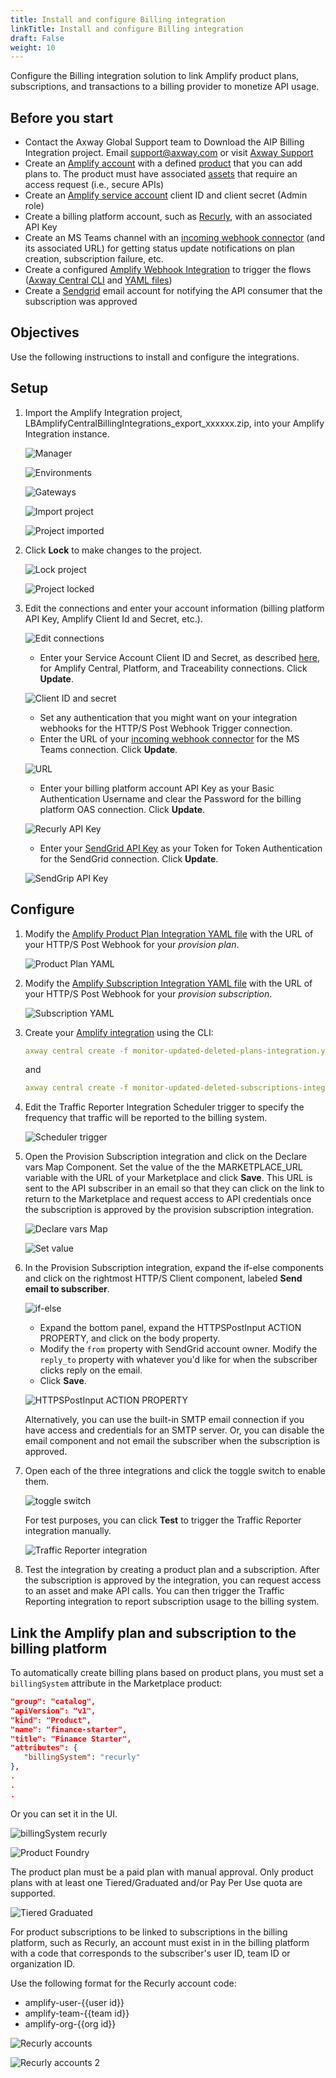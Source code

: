 ```yaml
---
title: Install and configure Billing integration
linkTitle: Install and configure Billing integration
draft: False
weight: 10
---
```

Configure the Billing integration solution to link Amplify product plans, subscriptions, and transactions to a billing provider to monetize API usage.  

## Before you start

* Contact the Axway Global Support team to Download the AIP Billing Integration project. Email support@axway.com or visit [Axway Support](https://support.axway.com/)
* Create an [Amplify account](https://docs.axway.com/bundle/platform-management/page/docs/getting_started_with_amplify_platform_management/sign_up/index.html) with a defined [product](/docs/manage_product_foundry) that you can add plans to. The product must have associated [assets](/docs/manage_unified_catalog/discover-and-consume-catalog-assets) that require an access request (i.e., secure APIs)
* Create an [Amplify service account](https://docs.axway.com/bundle/platform-management/page/docs/management_guide/organizations/managing_organizations/managing_service_accounts/index.html) client ID and client secret (Admin role)
* Create a billing platform account, such as [Recurly](https://recurly.com/), with an associated API Key
* Create an MS Teams channel with an [incoming webhook connector](https://learn.microsoft.com/en-us/microsoftteams/platform/webhooks-and-connectors/how-to/add-incoming-webhook) (and its associated URL) for getting status update notifications on plan creation, subscription failure, etc.
* Create a configured [Amplify Webhook Integration](/docs/integrate_with_central/webhook) to trigger the flows ([Axway Central CLI](/docs/integrate_with_central/cli_central) and [YAML files](https://gist.github.com/lbrenman/ba8733b78141e0ebf6de88404af12625))
* Create a [Sendgrid](https://sendgrid.com/) email account for notifying the API consumer that the subscription was approved

## Objectives

Use the following instructions to install and configure the integrations.

## Setup

1. Import the Amplify Integration project, LBAmplifyCentralBillingIntegrations_export_xxxxxx.zip, into your Amplify Integration instance.

    ![Manager](/Images/marketplace/billing_integration/config1.png)

    ![Environments](/Images/marketplace/billing_integration/config2.png)

    ![Gateways](/Images/marketplace/billing_integration/config3.png)

    ![Import project](/Images/marketplace/billing_integration/config4.png)

    ![Project imported](/Images/marketplace/billing_integration/config5.png)

2. Click **Lock** to make changes to the project.

    ![Lock project](/Images/marketplace/billing_integration/config6.png)

    ![Project locked](/Images/marketplace/billing_integration/config7.png)

3. Edit the connections and enter your account information (billing platform API Key, Amplify Client Id and Secret, etc.).

    ![Edit connections](/Images/marketplace/billing_integration/config8.png)

    * Enter your Service Account Client ID and Secret, as described [here](https://blog.axway.com/product-insights/amplify-platform/application-integration/axway-amplify-platform-api-calls), for Amplify Central, Platform, and Traceability connections. Click **Update**.

    ![Client ID and secret](/Images/marketplace/billing_integration/config9.png)

    * Set any authentication that you might want on your integration webhooks for the HTTP/S Post Webhook Trigger connection.
    * Enter the URL of your [incoming webhook connector](https://learn.microsoft.com/en-us/microsoftteams/platform/webhooks-and-connectors/how-to/add-incoming-webhook) for the MS Teams connection. Click **Update**.

    ![URL](/Images/marketplace/billing_integration/config10.png)

    * Enter your billing platform account API Key as your Basic Authentication Username and clear the Password for the billing platform OAS connection. Click **Update**. <br />

    ![Recurly API Key](/Images/marketplace/billing_integration/config11.png)

    * Enter your [SendGrid API Key](https://docs.sendgrid.com/ui/account-and-settings/api-keys) as your Token for Token Authentication for the SendGrid connection. Click **Update**.

    ![SendGrip API Key](/Images/marketplace/billing_integration/config12.png)

## Configure

1. Modify the [Amplify Product Plan Integration YAML file](https://gist.github.com/lbrenman/ba8733b78141e0ebf6de88404af12625#file-monitor-updated-deleted-plans-integration-yaml) with the URL of your HTTP/S Post Webhook for your *provision plan*.

    ![Product Plan YAML](/Images/marketplace/billing_integration/config13.png)

2. Modify the [Amplify Subscription Integration YAML file](https://gist.github.com/lbrenman/ba8733b78141e0ebf6de88404af12625#file-monitor-updated-deleted-subscriptions-integration-yaml) with the URL of your HTTP/S Post Webhook for your *provision subscription*.

    ![Subscription YAML](/Images/marketplace/billing_integration/config14.png)

3. Create your [Amplify integration](https://blog.axway.com/product-insights/amplify-platform/central/create-an-amplify-central-integration-webhook-using-the-axway-cli) using the CLI:

    ```yaml
    axway central create -f monitor-updated-deleted-plans-integration.yaml
    ```

    and

    ```yaml
    axway central create -f monitor-updated-deleted-subscriptions-integration.yaml
    ```

4. Edit the Traffic Reporter Integration Scheduler trigger to specify the frequency that traffic will be reported to the billing system.

    ![Scheduler trigger](/Images/marketplace/billing_integration/config15.png)

5. Open the Provision Subscription integration and click on the Declare vars Map Component. Set the value of the the MARKETPLACE_URL variable with the URL of your Marketplace and click **Save**. This URL is sent to the API subscriber in an email so that they can click on the link to return to the Marketplace and request access to API credentials once the subscription is approved by the provision subscription integration.

    ![Declare vars Map](/Images/marketplace/billing_integration/config16.png)

    ![Set value](/Images/marketplace/billing_integration/config17.png)

6. In the Provision Subscription integration, expand the if-else components and click on the rightmost HTTP/S Client component, labeled **Send email to subscriber**.

     ![if-else](/Images/marketplace/billing_integration/config18.png)

    * Expand the bottom panel, expand the HTTPSPostInput ACTION PROPERTY, and click on the body property. <br />
    * Modify the `from` property with SendGrid account owner. Modify the `reply_to` property with whatever you'd like for when the subscriber clicks reply on the email. <br />
    * Click **Save**.

     ![HTTPSPostInput ACTION PROPERTY](/Images/marketplace/billing_integration/config19.png)

    Alternatively, you can use the built-in SMTP email connection if you have access and credentials for an SMTP server. Or, you can disable the email component and not email the subscriber when the subscription is approved.

7. Open each of the three integrations and click the toggle switch to enable them.

    ![toggle switch](/Images/marketplace/billing_integration/config20.png)

    For test purposes, you can click **Test** to trigger the Traffic Reporter integration manually.

    ![Traffic Reporter integration](/Images/marketplace/billing_integration/config21.png)

8. Test the integration by creating a product plan and a subscription. After the subscription is approved by the integration, you can request access to an asset and make API calls. You can then trigger the Traffic Reporting integration to report subscription usage to the billing system.

## Link the Amplify plan and subscription to the billing platform

 To automatically create billing plans based on product plans, you must set a `billingSystem` attribute in the Marketplace product:

 ```json
 "group": "catalog",
"apiVersion": "v1",
"kind": "Product",
"name": "finance-starter",
"title": "Finance Starter",
"attributes": {
    "billingSystem": "recurly"
},
.
.
.
```

Or you can set it in the UI.

![billingSystem recurly](/Images/marketplace/billing_integration/config22.png)

![Product Foundry](/Images/marketplace/billing_integration/config23.png)

The product plan must be a paid plan with manual approval. Only product plans with at least one Tiered/Graduated and/or Pay Per Use quota are supported.

![Tiered Graduated](/Images/marketplace/billing_integration/config24.png)

For product subscriptions to be linked to subscriptions in the billing platform, such as Recurly, an account must exist in in the billing platform with a code that corresponds to the subscriber's user ID, team ID or organization ID.

Use the following format for the Recurly account code:

* amplify-user-{{user id}}
* amplify-team-{{team id}}
* amplify-org-{{org id}}

![Recurly accounts](/Images/marketplace/billing_integration/config25.png)

![Recurly accounts 2](/Images/marketplace/billing_integration/config26.png)

